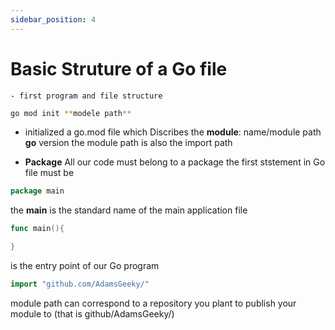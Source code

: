 ```yaml
---
sidebar_position: 4
---
```



# Basic Struture of a Go file
    - first program and file structure
```bash
go mod init **modele path**
```
- initialized a go.mod file which Discribes the **module**: name/module path **go** version
the module path is also the import path

- **Package**
All our code must belong to a package
the first ststement in Go file must be
```go
package main
```
the **main** is the standard name of the main application file

```go
func main(){

}
```
 is the entry point of our Go program
```go
import "github.com/AdamsGeeky/"
```
module path can correspond to a repository you plant to publish your module to (that is github/AdamsGeeky/)
